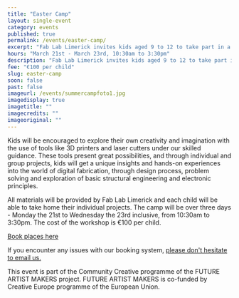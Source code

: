 ```yaml
---
title: "Easter Camp"
layout: single-event
category: events
published: true
permalink: /events/easter-camp/
excerpt: "Fab Lab Limerick invites kids aged 9 to 12 to take part in a 3-day Easter camp. Boys and girls will explore their imagination and creativity using digital technologies!"
hours: "March 21st - March 23rd, 10:30am to 3:30pm"
description: "Fab Lab Limerick invites kids aged 9 to 12 to take part in a 3-day Easter camp. Boys and girls will explore their imagination and creativity using digital technologies!"
fee: "€100 per child"
slug: easter-camp
soon: false
past: false
imageurl: /events/summercampfoto1.jpg
imagedisplay: true
imagetitle: ""
imagecredits: ""
imageoriginal: ""
---
```


Kids will be encouraged to explore their own creativity and imagination with the use of tools like 3D printers and laser cutters under our skilled guidance. These tools present great possibilities, and through individual and group projects, kids will get a unique insights and hands-on experiences into the world of digital fabrication, through design process, problem solving and exploration of basic structural engineering and electronic principles.

All materials will be provided by Fab Lab Limerick and each child will be able to take home their individual projects. The camp will be over three days - Monday the 21st to Wednesday the 23rd inclusive, from 10:30am to 3:30pm. The cost of the workshop is €100 per child.

[Book places here](http://fablablimerick.ticketleap.com/easter-camp-2016/)

If you encounter any issues with our booking system, [please don't hesitate to email us.](mailto:fablab@saul.ie)

This event is part of the Community Creative programme of the FUTURE ARTIST MAKERS project. FUTURE ARTIST MAKERS is co-funded by Creative Europe programme of the European Union.
